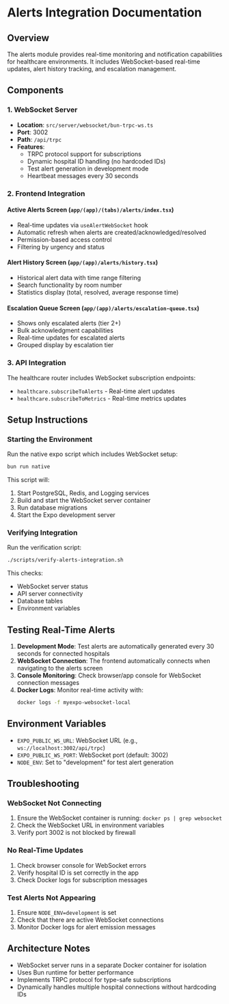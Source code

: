 # Alerts Integration Documentation

## Overview
The alerts module provides real-time monitoring and notification capabilities for healthcare environments. It includes WebSocket-based real-time updates, alert history tracking, and escalation management.

## Components

### 1. WebSocket Server
- **Location**: `src/server/websocket/bun-trpc-ws.ts`
- **Port**: 3002
- **Path**: `/api/trpc`
- **Features**:
  - TRPC protocol support for subscriptions
  - Dynamic hospital ID handling (no hardcoded IDs)
  - Test alert generation in development mode
  - Heartbeat messages every 30 seconds

### 2. Frontend Integration

#### Active Alerts Screen (`app/(app)/(tabs)/alerts/index.tsx`)
- Real-time updates via `useAlertWebSocket` hook
- Automatic refresh when alerts are created/acknowledged/resolved
- Permission-based access control
- Filtering by urgency and status

#### Alert History Screen (`app/(app)/alerts/history.tsx`)
- Historical alert data with time range filtering
- Search functionality by room number
- Statistics display (total, resolved, average response time)

#### Escalation Queue Screen (`app/(app)/alerts/escalation-queue.tsx`)
- Shows only escalated alerts (tier 2+)
- Bulk acknowledgment capabilities
- Real-time updates for escalated alerts
- Grouped display by escalation tier

### 3. API Integration
The healthcare router includes WebSocket subscription endpoints:
- `healthcare.subscribeToAlerts` - Real-time alert updates
- `healthcare.subscribeToMetrics` - Real-time metrics updates

## Setup Instructions

### Starting the Environment
Run the native expo script which includes WebSocket setup:
```bash
bun run native
```

This script will:
1. Start PostgreSQL, Redis, and Logging services
2. Build and start the WebSocket server container
3. Run database migrations
4. Start the Expo development server

### Verifying Integration
Run the verification script:
```bash
./scripts/verify-alerts-integration.sh
```

This checks:
- WebSocket server status
- API server connectivity
- Database tables
- Environment variables

## Testing Real-Time Alerts

1. **Development Mode**: Test alerts are automatically generated every 30 seconds for connected hospitals
2. **WebSocket Connection**: The frontend automatically connects when navigating to the alerts screen
3. **Console Monitoring**: Check browser/app console for WebSocket connection messages
4. **Docker Logs**: Monitor real-time activity with:
   ```bash
   docker logs -f myexpo-websocket-local
   ```

## Environment Variables
- `EXPO_PUBLIC_WS_URL`: WebSocket URL (e.g., `ws://localhost:3002/api/trpc`)
- `EXPO_PUBLIC_WS_PORT`: WebSocket port (default: 3002)
- `NODE_ENV`: Set to "development" for test alert generation

## Troubleshooting

### WebSocket Not Connecting
1. Ensure the WebSocket container is running: `docker ps | grep websocket`
2. Check the WebSocket URL in environment variables
3. Verify port 3002 is not blocked by firewall

### No Real-Time Updates
1. Check browser console for WebSocket errors
2. Verify hospital ID is set correctly in the app
3. Check Docker logs for subscription messages

### Test Alerts Not Appearing
1. Ensure `NODE_ENV=development` is set
2. Check that there are active WebSocket connections
3. Monitor Docker logs for alert emission messages

## Architecture Notes
- WebSocket server runs in a separate Docker container for isolation
- Uses Bun runtime for better performance
- Implements TRPC protocol for type-safe subscriptions
- Dynamically handles multiple hospital connections without hardcoding IDs